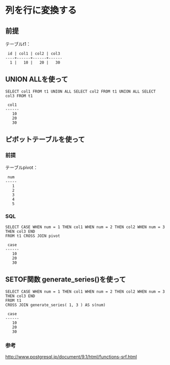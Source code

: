 ﻿# 列を行に変換する

## 前提
テーブルt1：

```clike
 id | col1 | col2 | col3
----+------+------+------
  1 |   10 |   20 |   30
```


## UNION ALLを使って

```clike
SELECT col1 FROM t1 UNION ALL SELECT col2 FROM t1 UNION ALL SELECT col3 FROM t1
```

```clike
 col1
------
   10
   20
   30
```

## ピボットテーブルを使って
### 前提
テーブルpivot：

```clike
 num
-----
   1
   2
   3
   4
   5
```

### SQL

```clike
SELECT CASE WHEN num = 1 THEN col1 WHEN num = 2 THEN col2 WHEN num = 3 THEN col3 END 
FROM t1 CROSS JOIN pivot
```

```clike
 case
------
   10
   20
   30
```

## SETOF関数 generate_series()を使って

```clike
SELECT CASE WHEN num = 1 THEN col1 WHEN num = 2 THEN col2 WHEN num = 3 THEN col3 END 
FROM t1 
CROSS JOIN generate_series( 1, 3 ) AS s(num)
```

```clike
 case
------
   10
   20
   30
```

### 参考
http://www.postgresql.jp/document/9.1/html/functions-srf.html

